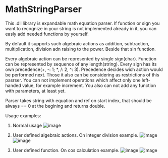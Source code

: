 # MathStringParser

This .dll library is expandable math equation parser. If function or sign you want to recognize in your string is not implemented already in it, you can easly add needed functions by yourself.

By default it supports such algebraic actions as addition, subtraction, multiplication, division adn raising to the power. Beside that sin function.

Every algebraic action can be represented by single sign(char). Function can be represented by sequence of any length(string). Every sign has its own precedence(+, -: 1; *, /: 2, ^: 3). Precedence decides wich action would be performed next. 
Those it also can be considering as restrictions of this pasrser. You can not implement operations which affect only one left-handed value, for example increment. You also can not add any function with parameters, at least yet.

Parser takes string with equation and ref on start index, that should be always == 0 at the begining and returns double. 

Usage examples:
1) Normal usage
![image](https://user-images.githubusercontent.com/49982100/159823237-f111c322-9c27-4fc6-a711-b6523ae574bb.png)

2) User defined algebraic actions. On integer division example.
![image](https://user-images.githubusercontent.com/49982100/159823301-4a333d7a-e7f2-4996-97a2-dd4bcdb11593.png)
![image](https://user-images.githubusercontent.com/49982100/159823418-8eee3557-e3a0-4fb9-ba92-2bae75efe89e.png)

3) User defined function. On cos calculation example.
![image](https://user-images.githubusercontent.com/49982100/159823474-2b02341b-361c-41e7-a7db-c24765c56455.png)
![image](https://user-images.githubusercontent.com/49982100/159823539-c604e311-658e-4190-8800-01a724ce0b7d.png)
